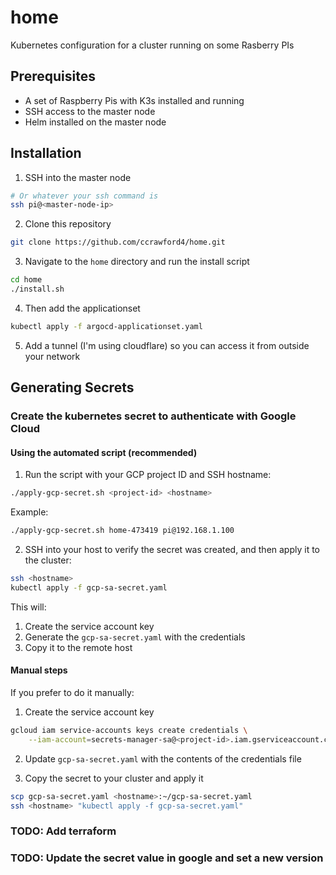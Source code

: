 # home
Kubernetes configuration for a cluster running on some Rasberry PIs

## Prerequisites
- A set of Raspberry Pis with K3s installed and running
- SSH access to the master node
- Helm installed on the master node

## Installation

1. SSH into the master node
```bash
# Or whatever your ssh command is
ssh pi@<master-node-ip>
```

2. Clone this repository

```bash
git clone https://github.com/ccrawford4/home.git
```

3. Navigate to the `home` directory and run the install script

```bash
cd home
./install.sh
```

4. Then add the applicationset

```bash
kubectl apply -f argocd-applicationset.yaml
```

5. Add a tunnel (I'm using cloudflare) so you can access it from outside your network


## Generating Secrets

### Create the kubernetes secret to authenticate with Google Cloud

#### Using the automated script (recommended)

1. Run the script with your GCP project ID and SSH hostname:
```bash
./apply-gcp-secret.sh <project-id> <hostname>
```
Example:
```bash
./apply-gcp-secret.sh home-473419 pi@192.168.1.100
```

2. SSH into your host to verify the secret was created, and then apply it to the cluster:
```bash
ssh <hostname>
kubectl apply -f gcp-sa-secret.yaml
```

This will:
1. Create the service account key
2. Generate the `gcp-sa-secret.yaml` with the credentials
3. Copy it to the remote host

#### Manual steps

If you prefer to do it manually:

1. Create the service account key
```bash
gcloud iam service-accounts keys create credentials \
    --iam-account=secrets-manager-sa@<project-id>.iam.gserviceaccount.com
```

2. Update `gcp-sa-secret.yaml` with the contents of the credentials file

3. Copy the secret to your cluster and apply it
```bash
scp gcp-sa-secret.yaml <hostname>:~/gcp-sa-secret.yaml
ssh <hostname> "kubectl apply -f gcp-sa-secret.yaml"
```

### TODO: Add terraform

### TODO: Update the secret value in google and set a new version
